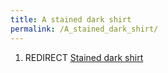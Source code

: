 ```yaml
---
title: A stained dark shirt
permalink: /A_stained_dark_shirt/
---
```


1.  REDIRECT [Stained dark shirt](Stained_dark_shirt "wikilink")